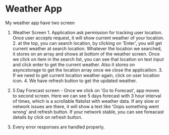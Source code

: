 # Weather App

My weather app have two screen

1. Weather Screen
       1. Application ask permission for tracking user location. Once user accepts request, it will show current weather of your location.
       2. at the top, you can search location, by clicking on 'Enter', you will get current weather at search location. Whatever the location we searched, it stores on an array and shows at bottom of the weather screen. Once we click on item in the search list, you can see that location on text input and click enter to get the current weather. Also it stores on asyncstorage to get the location array once we close the applicatiion.
       3. If we need to get current location weather again, click on user location icon.
       4. We have refresh button to get the updated weather.

2. 5 Day Forecast screen - Once we click on 'Go to Forecast', app moves to second screen. Here we can see 5 days forecast with 3 hour interval of times, which is a scrollable flatslist with weather data. If any slow or network issues are there, it will show a text  like 'Oops something went wrong' and refresh button. If your network stable, you can see foreacast details by click on refresh button.

3. Every error responses are handled properly.


   


